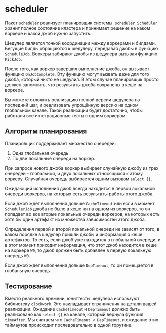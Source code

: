 # scheduler

Пакет `scheduler` реализует планировщик системы. `scheduler.Scheduler` хранит полное состояние кластера
и принимает решение на каком воркере и какой джоб нужно запустить.

Шедулер является точкой координации между воркерами и билдами. Бегущие билды обращаются к шедулеру,
передавая джобы в функцию `ScheduleJob`. Воркеры забирают джобы из шедулера вызывая функцию `PickJob`.

После того, как воркер завершил выполнение джоба, он вызывает функцию `OnJobComplete`. Эту функцию
могут вызвать даже для того джоба, который никто не шедулил. В этом случае планировщик просто должен
запомнить, что результаты джоба сохранены в кеше на воркере.

Вы можете отложить реализацию полной версии шедулера на последний шаг, и реализовать упрощённую версию
на одном глобальном канале. Такой реализации будет достаточно, чтобы работали все интеграционные тесты с одним
воркером.

## Алгоритм планирования

Планировщик поддерживает множество очередей:
  1. Одна глобальная очередь
  2. По две локальные очереди на воркер.

При запросе нового джоба воркер выбирает случайную джобу из трех очередей - глобальной, и двух локальных относящихся
к этому воркеру. Случайная очередь выбирается одним вызовом `select {}`.

Ожидающий исполнения джоб всегда находится в первой локальной очереди воркеров, на которых есть
результаты работы этого джоба.

Если джоб ждёт выполнения дольше `CacheTimeout` или если в момент `SchedulerJob` джоба не было в кеше ни на одном
из воркеров, то он попадает во все вторые локальные очереди воркеров, на которых есть хотя бы один артефакт
из множества зависимостей этого джоба.

Определения первой и второй локальной очереди не зависят от того, в каком порядке в шедулер пришли джобы
и информация о кеше артефактов. То есть, если джоб уже находится в глобальной очереди, и в этот момент приходит
информация, что этот джоб находится в кеше на воркере `W0`, то джоб должен быть добавлен
в первую локальную очередь `W0`.

Если джоб ждёт выполнения дольше `DepTimeout`, то он помещается в глобальную очередь.

## Тестирование

Вместо реального времени, юниттесты шедулера используют библиотеку `clockwork`. Это накладывает ограничения
на детали вашей реализации. Ожидание `CacheTimeout` и `DepTimeout` должно быть реализовано как `select {}` на
канале, который вернула функция `timeAfter`. Мы считаем что `CacheTimeout < DepTimeout`, и ожидание этих
таймаутов происходит последовательно в одной горутине.